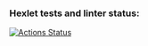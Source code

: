 ### Hexlet tests and linter status:
[![Actions Status](https://github.com/circlsun/python-project-49/workflows/hexlet-check/badge.svg)](https://github.com/circlsun/python-project-49/actions)